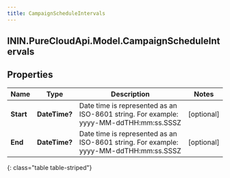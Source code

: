 ```yaml
---
title: CampaignScheduleIntervals
---
```

## ININ.PureCloudApi.Model.CampaignScheduleIntervals

## Properties

|Name | Type | Description | Notes|
|------------ | ------------- | ------------- | -------------|
| **Start** | **DateTime?** | Date time is represented as an ISO-8601 string. For example: yyyy-MM-ddTHH:mm:ss.SSSZ | [optional] |
| **End** | **DateTime?** | Date time is represented as an ISO-8601 string. For example: yyyy-MM-ddTHH:mm:ss.SSSZ | [optional] |
{: class="table table-striped"}


